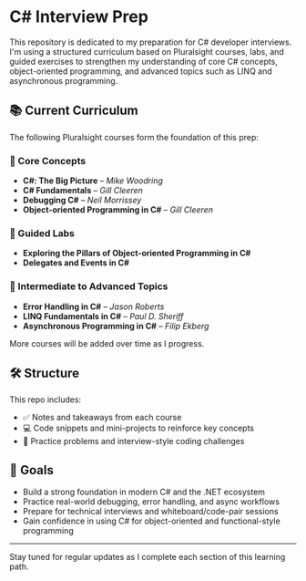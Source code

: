 # C# Interview Prep

This repository is dedicated to my preparation for C# developer interviews. 
I'm using a structured curriculum based on Pluralsight courses, labs, and guided 
exercises to strengthen my understanding of core C# concepts, object-oriented 
programming, and advanced topics such as LINQ and asynchronous programming.

## 📚 Current Curriculum

The following Pluralsight courses form the foundation of this prep:

### 🔹 Core Concepts
- **C#: The Big Picture** – *Mike Woodring*
- **C# Fundamentals** – *Gill Cleeren*
- **Debugging C#** – *Neil Morrissey*
- **Object-oriented Programming in C#** – *Gill Cleeren*

### 🔹 Guided Labs
- **Exploring the Pillars of Object-oriented Programming in C#**
- **Delegates and Events in C#**

### 🔹 Intermediate to Advanced Topics
- **Error Handling in C#** – *Jason Roberts*
- **LINQ Fundamentals in C#** – *Paul D. Sheriff*
- **Asynchronous Programming in C#** – *Filip Ekberg*

More courses will be added over time as I progress.

## 🛠️ Structure

This repo includes:
- ✅ Notes and takeaways from each course
- 💻 Code snippets and mini-projects to reinforce key concepts
- 🧪 Practice problems and interview-style coding challenges

## 🚀 Goals

- Build a strong foundation in modern C# and the .NET ecosystem
- Practice real-world debugging, error handling, and async workflows
- Prepare for technical interviews and whiteboard/code-pair sessions
- Gain confidence in using C# for object-oriented and functional-style programming

---

Stay tuned for regular updates as I complete each section of this learning path.

